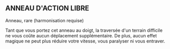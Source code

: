 ## ANNEAU D'ACTION LIBRE

Anneau, rare (harmonisation requise)

Tant que vous portez cet anneau au doigt, la traversée
d'un terrain difficile ne vous coûte aucun déplacement
supplémentaire. De plus, aucun effet magique ne peut plus
réduire votre vitesse, vous paralyser ni vous entraver.
